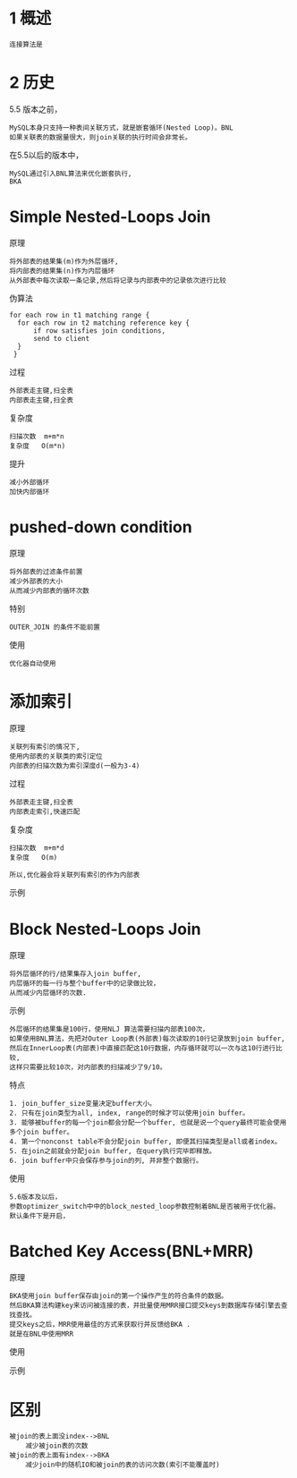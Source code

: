 

# 1 概述

    连接算法是


# 2 历史

5.5 版本之前，

    MySQL本身只支持一种表间关联方式，就是嵌套循环(Nested Loop)。BNL
    如果关联表的数据量很大，则join关联的执行时间会非常长。

在5.5以后的版本中，

    MySQL通过引入BNL算法来优化嵌套执行,
    BKA
    


# Simple Nested-Loops Join 

原理

    将外部表的结果集(m)作为外层循环,
    将内部表的结果集(n)作为内层循环
    从外部表中每次读取一条记录,然后将记录与内部表中的记录依次进行比较
    
伪算法

    for each row in t1 matching range {
      for each row in t2 matching reference key {
          if row satisfies join conditions,
          send to client
      }
     }    
     
过程

    外部表走主键,扫全表
    内部表走主键,扫全表
   
复杂度

    扫描次数  m+m*n  
    复杂度   O(m*n)
 
提升

    减小外部循环
    加快内部循环
 
        
# pushed-down condition

原理
    
    将外部表的过滤条件前置
    减少外部表的大小
    从而减少内部表的循环次数
    
特别

    OUTER_JOIN 的条件不能前置           
    
使用

    优化器自动使用
         

# 添加索引

原理

    关联列有索引的情况下,
    使用内部表的关联类的索引定位
    内部表的扫描次数为索引深度d(一般为3-4)
     
过程

    外部表走主键,扫全表
    内部表走索引,快速匹配

复杂度

    扫描次数  m+m*d
    复杂度   O(m)     

    所以,优化器会将关联列有索引的作为内部表

示例

    

# Block Nested-Loops Join

原理

    将外层循环的行/结果集存入join buffer, 
    内层循环的每一行与整个buffer中的记录做比较，
    从而减少内层循环的次数.

示例

    外层循环的结果集是100行，使用NLJ 算法需要扫描内部表100次，
    如果使用BNL算法，先把对Outer Loop表(外部表)每次读取的10行记录放到join buffer,
    然后在InnerLoop表(内部表)中直接匹配这10行数据，内存循环就可以一次与这10行进行比较, 
    这样只需要比较10次，对内部表的扫描减少了9/10。
特点

    1. join_buffer_size变量决定buffer大小。
    2. 只有在join类型为all, index, range的时候才可以使用join buffer。
    3. 能够被buffer的每一个join都会分配一个buffer, 也就是说一个query最终可能会使用多个join buffer。
    4. 第一个nonconst table不会分配join buffer, 即便其扫描类型是all或者index。
    5. 在join之前就会分配join buffer, 在query执行完毕即释放。
    6. join buffer中只会保存参与join的列, 并非整个数据行。

        
使用

    5.6版本及以后，
    参数optimizer_switch中中的block_nested_loop参数控制着BNL是否被用于优化器。
    默认条件下是开启，
        
# Batched Key Access(BNL+MRR)

原理

    BKA使用join buffer保存由join的第一个操作产生的符合条件的数据。
    然后BKA算法构建key来访问被连接的表，并批量使用MRR接口提交keys到数据库存储引擎去查找查找。
    提交keys之后，MRR使用最佳的方式来获取行并反馈给BKA .
    就是在BNL中使用MRR

使用

    

示例



# 区别

    被join的表上面没index-->BNL
        减少被join表的次数
    被join的表上面有index-->BKA
        减少join中的随机IO和被join的表的访问次数(索引不能覆盖时)